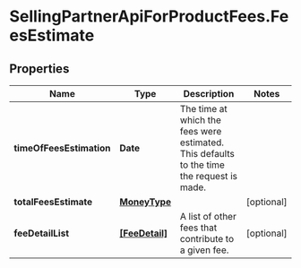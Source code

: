 # SellingPartnerApiForProductFees.FeesEstimate

## Properties

Name | Type | Description | Notes
------------ | ------------- | ------------- | -------------
**timeOfFeesEstimation** | **Date** | The time at which the fees were estimated. This defaults to the time the request is made. | 
**totalFeesEstimate** | [**MoneyType**](MoneyType.md) |  | [optional] 
**feeDetailList** | [**[FeeDetail]**](FeeDetail.md) | A list of other fees that contribute to a given fee. | [optional] 


